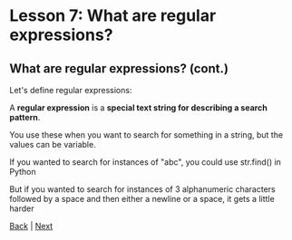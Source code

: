 # Lesson 7: What are regular expressions?

## What are regular expressions? (cont.)

Let's define regular expressions:

A **regular expression** is a **special text string for describing a search pattern**.

You use these when you want to search for something in a string, but the values can be variable.

If you wanted to search for instances of "abc", you could use str.find() in Python

But if you wanted to search for instances of 3 alphanumeric characters followed by a space and then either a newline or a space, it gets a little harder

[Back](lesson7_4.html) | [Next](lesson7_6.html)
